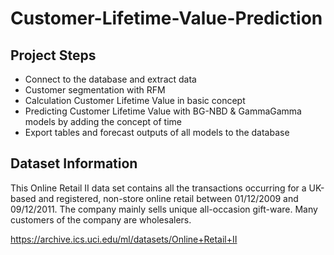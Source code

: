 # Customer-Lifetime-Value-Prediction

## Project Steps

* Connect to the database and extract data
* Customer segmentation with RFM
* Calculation Customer Lifetime Value in basic concept
* Predicting Customer Lifetime Value with BG-NBD & GammaGamma models by adding the concept of time
* Export tables and forecast outputs of all models to the database


## Dataset Information

This Online Retail II data set contains all the transactions occurring for a UK-based and registered, non-store online retail between 01/12/2009 and 09/12/2011. The company mainly sells unique all-occasion gift-ware. Many customers of the company are wholesalers.

https://archive.ics.uci.edu/ml/datasets/Online+Retail+II
